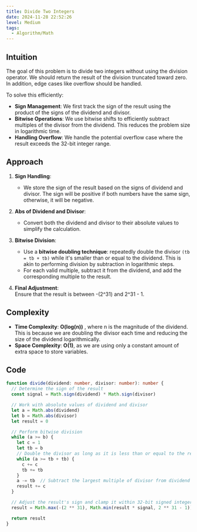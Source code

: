 ```yaml
---
title: Divide Two Integers
date: 2024-11-28 22:52:26
level: Medium
tags: 
  - Algorithm/Math
---
```


## Intuition

The goal of this problem is to divide two integers without using the division operator. We should return the result of the division truncated toward zero. In addition, edge cases like overflow should be handled.

To solve this efficiently:

- **Sign Management**: We first track the sign of the result using the product of the signs of the dividend and divisor.
- **Bitwise Operations**: We use bitwise shifts to efficiently subtract multiples of the divisor from the dividend. This reduces the problem size in logarithmic time.
- **Handling Overflow**: We handle the potential overflow case where the result exceeds the 32-bit integer range.

## Approach

1. **Sign Handling**:
	- We store the sign of the result based on the signs of dividend and divisor. The sign will be positive if both numbers have the same sign, otherwise, it will be negative.

2. **Abs of Dividend and Divisor**:  
	- Convert both the dividend and divisor to their absolute values to simplify the calculation.

3. **Bitwise Division**:
	- Use a **bitwise doubling technique**: repeatedly double the divisor `(tb = tb + tb)` while it's smaller than or equal to the dividend. This is akin to performing division by subtraction in logarithmic steps.
	- For each valid multiple, subtract it from the dividend, and add the corresponding multiple to the result.

4. **Final Adjustment**:  
	Ensure that the result is between -(2^31) and 2^31 - 1.

## Complexity

- **Time Complexity**: **O(log(n))** , where n is the magnitude of the dividend. This is because we are doubling the divisor each time and reducing the size of the dividend logarithmically.
- **Space Complexity**: **O(1)**, as we are using only a constant amount of extra space to store variables.

## Code

```ts
function divide(dividend: number, divisor: number): number {
  // Determine the sign of the result
  const signal = Math.sign(dividend) * Math.sign(divisor)

  // Work with absolute values of dividend and divisor
  let a = Math.abs(dividend)
  let b = Math.abs(divisor)
  let result = 0

  // Perform bitwise division
  while (a >= b) {
    let c = 1
    let tb = b
    // Double the divisor as long as it is less than or equal to the remaining dividend
    while (a >= tb + tb) {
      c += c
      tb += tb
    }
    a -= tb  // Subtract the largest multiple of divisor from dividend
    result += c
  }

  // Adjust the result's sign and clamp it within 32-bit signed integer bounds
  result = Math.max(-(2 ** 31), Math.min(result * signal, 2 ** 31 - 1))

  return result
}
```
